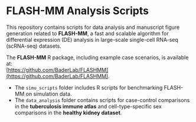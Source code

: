 # FLASH-MM Analysis Scripts

This repository contains scripts for data analysis and manuscript figure generation related to **FLASH-MM**, a fast and scalable algorithm for differential expression (DE) analysis in large-scale single-cell RNA-seq (scRNA-seq) datasets.

The **FLASH-MM** R package, including example case scenarios, is available at:  
[https://github.com/BaderLab/FLASHMM](https://github.com/BaderLab/FLASHMM).

- The `simu_scripts` folder includes R scripts for benchmarking FLASH-MM on simulation data.  
- The `data_analysis` folder contains scripts for case-control comparisons in the **tuberculosis immune atlas** and cell-type-specific sex comparisons in the **healthy kidney dataset**.